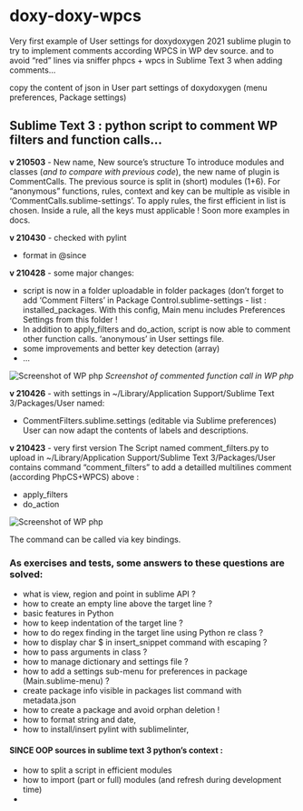 # doxy-doxy-wpcs
Very first example of User settings for doxydoxygen 2021 sublime plugin to try to implement comments according WPCS in WP dev source.
and to avoid “red” lines via sniffer phpcs + wpcs in Sublime Text 3 when adding comments…

copy the content of json in User part settings of doxydoxygen (menu preferences, Package settings)

## Sublime Text 3 : python script to comment WP filters and function calls…

**v 210503** - New name, New source’s structure
To introduce modules and classes (*and to compare with previous code*), the new name of plugin is CommentCalls.
The previous source is split in (short) modules (1+6).
For “anonymous” functions, rules, context and key can be multiple as visible in ‘CommentCalls.sublime-settings’. To apply rules, the first efficient in list is chosen. Inside a rule, all the keys must applicable ! Soon more examples in docs. 


**v 210430** - checked with pylint
- format in @since

**v 210428** - some major changes:
- script is now in a folder uploadable in folder packages (don’t forget to add ‘Comment Filters’ in Package Control.sublime-settings - list : installed_packages. With this config, Main menu includes Preferences Settings from this folder !
- In addition to apply_filters and do_action, script is now able to comment other function calls. ‘anonymous’ in User settings file.
- some improvements and better key detection (array)
- …

![Screenshot of WP php](../main/docs/CommentedFunctionCall.png)
*Screenshot of commented function call in WP php*

**v 210426** - with settings in ~/Library/Application Support/Sublime Text 3/Packages/User named:
- CommentFilters.sublime.settings (editable via Sublime preferences)
User can now adapt the contents of labels and descriptions. 

**v 210423** - very first version
The Script named comment_filters.py to upload in
~/Library/Application Support/Sublime Text 3/Packages/User
contains command “comment_filters” to add a detailled multilines comment (according PhpCS+WPCS) above :
- apply_filters
- do_action

![Screenshot of WP php](../main/docs/CommentedApply_Filters.png)

The command can be called via key bindings.

### As exercises and tests, some answers to these questions are solved:
- what is view, region and point in sublime API ?
- how to create an empty line above the target line ?
- basic features in Python
- how to keep indentation of the target line ?
- how to do regex finding in the target line using Python re class ?
- how to display char $ in insert_snippet command with escaping ?
- how to pass arguments in class ?
- how to manage dictionary and settings file ?
- how to add a settings sub-menu for preferences in package (Main.sublime-menu) ?
- create package info visible in packages list command with metadata.json
- how to create a package and avoid orphan deletion !
- how to format string and date,
- how to install/insert pylint with sublimelinter,
#### SINCE OOP sources in sublime text 3 python’s context :
- how to split a script in efficient modules
- how to import (part or full) modules (and refresh during development time)
- 
